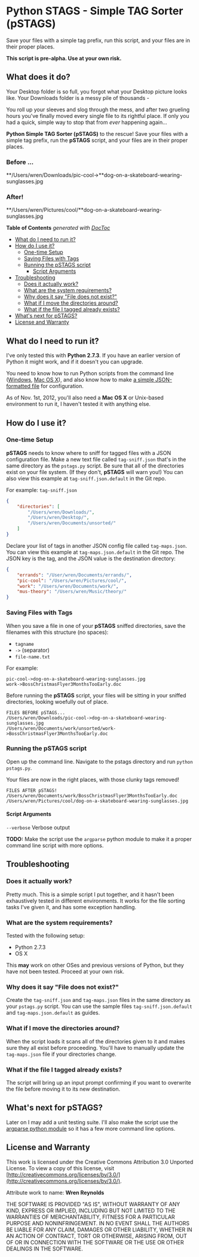 Python STAGS - Simple TAG Sorter (pSTAGS)
======

Save your files with a simple tag prefix, run this script, and your files are in their proper places.

**This script is pre-alpha. Use at your own risk.**

## What does it do?

Your Desktop folder is so full, you forgot what your Desktop picture looks like. Your Downloads folder is a messy pile of thousands -

You roll up your sleeves and slog through the mess, and after two grueling hours you've finally moved every single file to its rightful place. If only you had a quick, simple way to stop that from *ever* happening again...

**Python Simple TAG Sorter (pSTAGS)** to the rescue! Save your files with a simple tag prefix, run the **pSTAGS** script, and your files are in their proper places.

### Before ...

**/Users/wren/Downloads/pic-cool->**dog-on-a-skateboard-wearing-sunglasses.jpg

### After!

**/Users/wren/Pictures/cool/**dog-on-a-skateboard-wearing-sunglasses.jpg

**Table of Contents**  *generated with [DocToc](http://doctoc.herokuapp.com/)*

- [What do I need to run it?](#what-do-i-need-to-run-it)
- [How do I use it?](#how-do-i-use-it)
    - [One-time Setup](#one-time-setup)
    - [Saving Files with Tags](#saving-files-with-tags)
    - [Running the pSTAGS script](#running-the-pstags-script)
        - [Script Arguments](#script-arguments)
- [Troubleshooting](#troubleshooting)
    - [Does it actually work?](#does-it-actually-work)
    - [What are the system requirements?](#what-are-the-system-requirements)
    - [Why does it say "File does not exist?"](#why-does-it-say-file-does-not-exist)
    - [What if I move the directories around?](#what-if-i-move-the-directories-around)
    - [What if the file I tagged already exists?](#what-if-the-file-i-tagged-already-exists)
- [What's next for pSTAGS?](#whats-next-for-pstags)
- [License and Warranty](#license-and-warranty)

## <a id="what-do-i-need-to-run-it"></a>What do I need to run it?

I've only tested this with **Python 2.7.3**. If you have an earlier version of Python it might work, and if it doesn't you can upgrade.

You need to know how to run Python scripts from the command line ([Windows](http://docs.python.org/2/faq/windows.html#how-do-i-run-a-python-program-under-windows), [Mac OS X](http://docs.python.org/2/using/mac.html)), and also know how to make [a simple JSON-formatted file](http://www.w3schools.com/json/default.asp) for configuration.

As of Nov. 1st, 2012, you'll also need a **Mac OS X** or Unix-based environment to run it, I haven't tested it with anything else.

## <a id="how-do-i-use-it"></a>How do I use it?

### <a id="one-time-setup"></a>One-time Setup

**pSTAGS** needs to know where to sniff for tagged files with a JSON configuration file. Make a new text file called `tag-sniff.json` that's in the same directory as the `pstags.py` script. Be sure that all of the directories exist on your file system. (If they don't, **pSTAGS** will warn you!) You can also view this example at `tag-sniff.json.default` in the Git repo.

For example: `tag-sniff.json`

```json
{
    "directories": [
        "/Users/wren/Downloads/",
        "/Users/wren/Desktop/",
        "/Users/wren/Documents/unsorted/"
    ]
}
```

Declare your list of tags in another JSON config file called `tag-maps.json`.  You can view this example at `tag-maps.json.default` in the Git repo. The JSON key is the tag, and the JSON value is the destination directory:

```json
{
    "errands": "/User/wren/Documents/errands/",
    "pic-cool": "/Users/wren/Pictures/cool/",
    "work": "/Users/wren/Documents/work/",
    "mus-theory": "/Users/wren/Music/theory/"
}
```

### <a id="saving-files-with-tags"></a>Saving Files with Tags

When you save a file in one of your **pSTAGS** sniffed directories, save the filenames with this structure (no spaces):

* `tagname`
* `->` (separator)
* `file-name.txt`

For example:

    pic-cool->dog-on-a-skateboard-wearing-sunglasses.jpg
    work->BossChristmasFlyer3MonthsTooEarly.doc

Before running the **pSTAGS** script, your files will be sitting in your sniffed directories, looking woefully out of place.

    FILES BEFORE pSTAGS...
    /Users/wren/Downloads/pic-cool->dog-on-a-skateboard-wearing-sunglasses.jpg
    /Users/wren/Documents/work/unsorted/work->BossChristmasFlyer3MonthsTooEarly.doc

### <a id="running-the-pstags-script"></a>Running the pSTAGS script

Open up the command line. Navigate to the pstags directory and run `python pstags.py`.

Your files are now in the right places, with those clunky tags removed!

    FILES AFTER pSTAGS!
    /Users/wren/Documents/work/BossChristmasFlyer3MonthsTooEarly.doc
    /Users/wren/Pictures/cool/dog-on-a-skateboard-wearing-sunglasses.jpg

#### <a id="script-arguments"></a>Script Arguments

`--verbose`
Verbose output

**TODO:** Make the script use the `argparse` python module to make it a proper command line script with more options.


## <a id="troubleshooting"></a>Troubleshooting

### <a id="does-it-actually-work"></a>Does it actually work?

Pretty much. This is a simple script I put together, and it hasn't been exhaustively tested in different environments. It works for the file sorting tasks I've given it, and has some exception handling.

### <a id="what-are-the-system-requirements"></a>What are the system requirements?
Tested with the following setup:

* Python 2.7.3
* OS X

This **may** work on other OSes and previous versions of Python, but they have not been tested. Proceed at your own risk.

### <a id="why-does-it-say-file-does-not-exist"></a>Why does it say "File does not exist?"

Create the `tag-sniff.json` and `tag-maps.json` files in the same directory as your `pstags.py` script. You can use the sample files `tag-sniff.json.default` and `tag-maps.json.default` as guides.

### <a id="what-if-i-move-the-directories-around"></a>What if I move the directories around?

When the script loads it scans all of the directories given to it and makes sure they all exist before proceeding. You'll have to manually update the `tag-maps.json` file if your directories change.

### <a id="what-if-the-file-i-tagged-already-exists"></a>What if the file I tagged already exists?

The script will bring up an input prompt confirming if you want to overwrite the file before moving it to its new destination.

## <a id="whats-next-for-pstags"></a>What's next for pSTAGS?

Later on I may add a unit testing suite. I'll also make the script use the [argparse python module](http://docs.python.org/dev/library/argparse.html) so it has a few more command line options.


## <a id="license-and-warranty"></a>License and Warranty

This work is licensed under the Creative Commons Attribution 3.0 Unported License. To view a copy of this license, visit [http://creativecommons.org/licenses/by/3.0/](http://creativecommons.org/licenses/by/3.0/).

Attribute work to name: **Wren Reynolds**

THE SOFTWARE IS PROVIDED "AS IS", WITHOUT WARRANTY OF ANY KIND,
EXPRESS OR IMPLIED, INCLUDING BUT NOT LIMITED TO THE WARRANTIES OF
MERCHANTABILITY, FITNESS FOR A PARTICULAR PURPOSE AND NONINFRINGEMENT.
IN NO EVENT SHALL THE AUTHORS BE LIABLE FOR ANY CLAIM, DAMAGES OR
OTHER LIABILITY, WHETHER IN AN ACTION OF CONTRACT, TORT OR OTHERWISE,
ARISING FROM, OUT OF OR IN CONNECTION WITH THE SOFTWARE OR THE USE OR
OTHER DEALINGS IN THE SOFTWARE.
